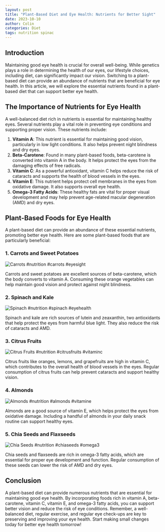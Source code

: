 ```yaml
---
layout: post
title: "Plant-Based Diet and Eye Health: Nutrients for Better Sight"
date: 2023-10-10
author: Colin
categories: Diet
tags: nutrition spinac
---
```


## Introduction

Maintaining good eye health is crucial for overall well-being. While genetics plays a role in determining the health of our eyes, our lifestyle choices, including diet, can significantly impact our vision. Switching to a plant-based diet can provide an abundance of nutrients that are beneficial for eye health. In this article, we will explore the essential nutrients found in a plant-based diet that can support better eye health.

## The Importance of Nutrients for Eye Health

A well-balanced diet rich in nutrients is essential for maintaining healthy eyes. Several nutrients play a vital role in preventing eye conditions and supporting proper vision. These nutrients include:

1. **Vitamin A**: This nutrient is essential for maintaining good vision, particularly in low light conditions. It also helps prevent night blindness and dry eyes.
2. **Beta-Carotene**: Found in many plant-based foods, beta-carotene is converted into vitamin A in the body. It helps protect the eyes from the damaging effects of free radicals.
3. **Vitamin C**: As a powerful antioxidant, vitamin C helps reduce the risk of cataracts and supports the health of blood vessels in the eyes.
4. **Vitamin E**: This nutrient helps protect cell membranes in the eyes from oxidative damage. It also supports overall eye health.
5. **Omega-3 Fatty Acids**: These healthy fats are vital for proper visual development and may help prevent age-related macular degeneration (AMD) and dry eyes.

## Plant-Based Foods for Eye Health

A plant-based diet can provide an abundance of these essential nutrients, promoting better eye health. Here are some plant-based foods that are particularly beneficial:

### 1. Carrots and Sweet Potatoes

![Carrots](https://source.unsplash.com/1600x900/?carrot) #nutrition #carrots #eyesight

Carrots and sweet potatoes are excellent sources of beta-carotene, which the body converts to vitamin A. Consuming these orange vegetables can help maintain good vision and protect against night blindness.

### 2. Spinach and Kale

![Spinach](https://source.unsplash.com/1600x900/?spinach) #nutrition #spinach #eyehealth

Spinach and kale are rich sources of lutein and zeaxanthin, two antioxidants that help protect the eyes from harmful blue light. They also reduce the risk of cataracts and AMD.

### 3. Citrus Fruits

![Citrus Fruits](https://source.unsplash.com/1600x900/?citrus-fruit) #nutrition #citrusfruits #vitaminc

Citrus fruits like oranges, lemons, and grapefruits are high in vitamin C, which contributes to the overall health of blood vessels in the eyes. Regular consumption of citrus fruits can help prevent cataracts and support healthy vision.

### 4. Almonds

![Almonds](https://source.unsplash.com/1600x900/?almonds) #nutrition #almonds #vitamine

Almonds are a good source of vitamin E, which helps protect the eyes from oxidative damage. Including a handful of almonds in your daily snack routine can support healthy eyes.

### 5. Chia Seeds and Flaxseeds

![Chia Seeds](https://source.unsplash.com/1600x900/?chia-seeds) #nutrition #chiaseeds #omega3

Chia seeds and flaxseeds are rich in omega-3 fatty acids, which are essential for proper eye development and function. Regular consumption of these seeds can lower the risk of AMD and dry eyes.

## Conclusion

A plant-based diet can provide numerous nutrients that are essential for maintaining good eye health. By incorporating foods rich in vitamin A, beta-carotene, vitamin C, vitamin E, and omega-3 fatty acids, you can support better vision and reduce the risk of eye conditions. Remember, a well-balanced diet, regular exercise, and regular eye check-ups are key to preserving and improving your eye health. Start making small changes today for better eye health tomorrow!